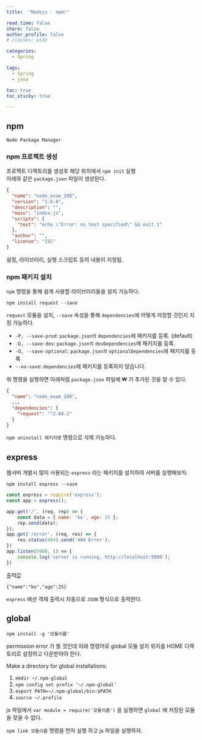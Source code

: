 ```yaml
---
title:  "Nodejs - npm!"

read_time: false
share: false
author_profile: false
# classes: wide

categories:
  - Spring

tags:
  - Spring
  - java

toc: true
toc_sticky: true

---
```



## npm

`Node Package Manager`  

### npm 프로젝트 생성

프로젝트 디렉토리를 생성후 해당 위치에서 `npm init` 실행  
아래와 같은 `package.json` 파일이 생성된다.  


```json
{
  "name": "node_exam_200",
  "version": "1.0.0",
  "description": "",
  "main": "index.js",
  "scripts": {
    "test": "echo \"Error: no test specified\" && exit 1"
  },
  "author": "",
  "license": "ISC"
}
```

설정, 라이브러리, 실행 스크립트 등의 내용이 지정됨.  

### npm 패키지 설치  

`npm` 명령을 통해 쉽게 사용할 라이브러리들을 설치 가능하다.  

```
npm install request --save
```

`request` 모듈을 설치, `--save` 속성을 통해 `dependencies`에 어떻게 저장할 것인지 지정 가능하다.  

* `-P, --save-prod`: `package.json의` `dependencies`에 패키지를 등록. (default)  
* `-D, --save-dev`: `package.json의` `devDependencies`에 패키지를 등록.  
* `-O, --save-optional`: `package.json의` `optionalDependencies`에 패키지를 등록   
* `--no-save`: `dependencies`에 패키지를 등록하지 않습니다.   

위 명령을 실행하면 아래처럼 `package.json` 파일에 ₩ 가 추가된 것을 알 수 있다.  
```json
{
  "name": "node_exam_200",
  ...
  "dependencies": {
    "request": "^2.88.2"
  }
}
```

`npm uninstall 패키지명` 명령으로 삭제 가능하다.  

## express

웹서버 개발시 많이 사용되는 `express` 라는 패키지를 설치하여 서버를 실행해보자.  

```
npm install express --save
```

```js
const express = require('express');
const app = express();

app.get('/', (req, rep) => {
    const data = { name: 'ko', age: 25 };
    rep.send(data);
});
app.get('/error', (req, res) => {
    res.status(404).send('404 Error');
})
app.listen(5000, () => {
    console.log('server is running, http://localhost:5000');
})
```

출력값

```
{"name":"ko","age":25}
```

`express` 에선 객체 출력시 자동으로 `JSON` 형식으로 출력한다.  

## global

```
npm install -g '모듈이름'
```

permission error 가 뜰 것인데 아래 명령어로 global 모듈 설치 위치를 HOME 디렉토리로 설정하고 다운받아야 한다.  

Make a directory for global installations:

1. `mkdir ~/.npm-global`
2. `npm config set prefix '~/.npm-global'`
3. `export PATH=~/.npm-global/bin:$PATH`
4. `source ~/.profile`

js 파일에서 `var module = require('모듈이름')` 을 실행하면 `global` 에 저장된 모듈을 찾을 수 없다.  

`npm link 모듈이름` 명령을 먼저 실행 하고 js 파일을 실행하자.  

